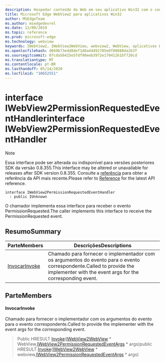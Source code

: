 ```yaml
---
description: Hospedar conteúdo da Web em seu aplicativo Win32 com o controle WebView2 do Microsoft Edge
title: Microsoft Edge WebView2 para aplicativos Win32
author: MSEdgeTeam
ms.author: msedgedevrel
ms.date: 12/09/2019
ms.topic: reference
ms.prod: microsoft-edge
ms.technology: webview
keywords: IWebView2, IWebView2WebView, webview2, WebView, aplicativos Win32, Win32, Edge
ms.openlocfilehash: d669b73edd8def1d8a44491705e0f80888da2b3f
ms.sourcegitcommit: 07cda56425e5fdf90eeb3972e17041261bf720cd
ms.translationtype: MT
ms.contentlocale: pt-BR
ms.lasthandoff: 05/14/2020
ms.locfileid: "10652551"
---
```

# <span data-ttu-id="de942-104">interface IWebView2PermissionRequestedEventHandler</span><span class="sxs-lookup"><span data-stu-id="de942-104">interface IWebView2PermissionRequestedEventHandler</span></span> 

> [!NOTE]
> <span data-ttu-id="de942-105">Essa interface pode ser alterada ou indisponível para versões posteriores SDK da versão 0.8.355.</span><span class="sxs-lookup"><span data-stu-id="de942-105">This interface may be altered or unavailable for releases after SDK version 0.8.355.</span></span> <span data-ttu-id="de942-106">Consulte a [referência](../../../webview2-api-reference.md) para obter a referência da API mais recente.</span><span class="sxs-lookup"><span data-stu-id="de942-106">Please refer to [Reference](../../../webview2-api-reference.md) for the latest API reference.</span></span>

```
interface IWebView2PermissionRequestedEventHandler
  : public IUnknown
```

<span data-ttu-id="de942-107">O chamador implementa essa interface para receber o evento PermissionRequested.</span><span class="sxs-lookup"><span data-stu-id="de942-107">The caller implements this interface to receive the PermissionRequested event.</span></span>

## <span data-ttu-id="de942-108">Resumo</span><span class="sxs-lookup"><span data-stu-id="de942-108">Summary</span></span>

 <span data-ttu-id="de942-109">Parte</span><span class="sxs-lookup"><span data-stu-id="de942-109">Members</span></span>                        | <span data-ttu-id="de942-110">Descrições</span><span class="sxs-lookup"><span data-stu-id="de942-110">Descriptions</span></span>
--------------------------------|---------------------------------------------
[<span data-ttu-id="de942-111">Invocar</span><span class="sxs-lookup"><span data-stu-id="de942-111">Invoke</span></span>](#invoke) | <span data-ttu-id="de942-112">Chamado para fornecer o implementador com os argumentos do evento para o evento correspondente.</span><span class="sxs-lookup"><span data-stu-id="de942-112">Called to provide the implementer with the event args for the corresponding event.</span></span>

## <span data-ttu-id="de942-113">Parte</span><span class="sxs-lookup"><span data-stu-id="de942-113">Members</span></span>

#### <span data-ttu-id="de942-114">Invocar</span><span class="sxs-lookup"><span data-stu-id="de942-114">Invoke</span></span> 

<span data-ttu-id="de942-115">Chamado para fornecer o implementador com os argumentos do evento para o evento correspondente.</span><span class="sxs-lookup"><span data-stu-id="de942-115">Called to provide the implementer with the event args for the corresponding event.</span></span>

> <span data-ttu-id="de942-116">Public HRESULT [Invoke](#invoke)([IWebView2WebView](IWebView2WebView.md) \* WebView,[IWebView2PermissionRequestedEventArgs](IWebView2PermissionRequestedEventArgs.md) \* args)</span><span class="sxs-lookup"><span data-stu-id="de942-116">public HRESULT [Invoke](#invoke)([IWebView2WebView](IWebView2WebView.md) \* webview,[IWebView2PermissionRequestedEventArgs](IWebView2PermissionRequestedEventArgs.md) \* args)</span></span>


